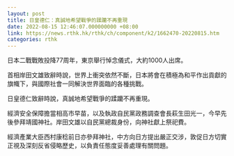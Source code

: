 ```yaml
---
layout: post
title: 日皇德仁：真誠地希望戰爭的蹂躪不再重現
date: 2022-08-15 12:46:07.000000000 +08:00
link: https://news.rthk.hk/rthk/ch/component/k2/1662470-20220815.htm
categories: rthk
---
```


日本二戰戰敗投降77周年，東京舉行悼念儀式，大約1000人出席。

首相岸田文雄致辭時說，世界上衝突依然不斷，日本將會在積極為和平作出貢獻的旗幟下，與國際社會一同解決世界面臨的各種挑戰。

日皇德仁致辭時說，真誠地希望戰爭的蹂躪不再重現。

經濟安全保障擔當相高市早苗，以及執政自民黨政務調查會長萩生田光一，今早先後參拜靖國神社。岸田文雄以自民黨總裁身份，向神社獻上祭祀費。

經濟產業大臣西村康稔前日亦參拜神社，中方向日方提出嚴正交涉，敦促日方切實正視及深刻反省侵略歷史，以負責任態度妥善處理有關問題。

